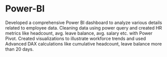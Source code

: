 # Power-BI
Developed a comprehensive Power BI dashboard to analyze various details related to employee data.
Cleaning data using power query and created HR metrics like headcount, avg. leave balance, avg. salary etc. with Power Pivot.
Created visualizations to illustrate workforce trends and used Advanced DAX calculations like cumulative headcount, leave balance more than 20 days.
